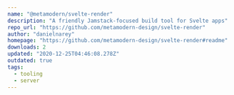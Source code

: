 ```yaml
---
name: "@metamodern/svelte-render"
description: "A friendly Jamstack-focused build tool for Svelte apps"
repo_url: "https://github.com/metamodern-design/svelte-render"
author: "danielnarey"
homepage: "https://github.com/metamodern-design/svelte-render#readme"
downloads: 2
updated: "2020-12-25T04:46:08.278Z"
outdated: true
tags: 
  - tooling
  - server
---
```

